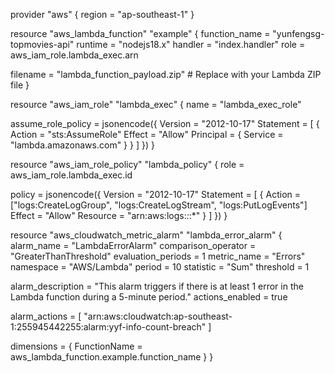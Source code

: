 provider "aws" {
  region = "ap-southeast-1"
}

resource "aws_lambda_function" "example" {
  function_name = "yunfengsg-topmovies-api"
  runtime       = "nodejs18.x"
  handler       = "index.handler"
  role          = aws_iam_role.lambda_exec.arn

  filename = "lambda_function_payload.zip" # Replace with your Lambda ZIP file
}

resource "aws_iam_role" "lambda_exec" {
  name = "lambda_exec_role"

  assume_role_policy = jsonencode({
    Version = "2012-10-17"
    Statement = [
{
        Action    = "sts:AssumeRole"
        Effect    = "Allow"
        Principal = {
          Service = "lambda.amazonaws.com"
        }
      }
    ]
  })
}

resource "aws_iam_role_policy" "lambda_policy" {
  role = aws_iam_role.lambda_exec.id

  policy = jsonencode({
    Version = "2012-10-17"
    Statement = [
      {
        Action   = ["logs:CreateLogGroup", "logs:CreateLogStream", "logs:PutLogEvents"]
        Effect   = "Allow"
        Resource = "arn:aws:logs:*:*:*"
      }
    ]
  })
}


resource "aws_cloudwatch_metric_alarm" "lambda_error_alarm" {
  alarm_name          = "LambdaErrorAlarm"
  comparison_operator = "GreaterThanThreshold"
  evaluation_periods  = 1
  metric_name         = "Errors"
  namespace           = "AWS/Lambda"
  period              = 10
  statistic           = "Sum"
  threshold           = 1

  alarm_description = "This alarm triggers if there is at least 1 error in the Lambda function during a 5-minute period."
  actions_enabled   = true

  alarm_actions = [
    "arn:aws:cloudwatch:ap-southeast-1:255945442255:alarm:yyf-info-count-breach" 
  ]

  dimensions = {
    FunctionName = aws_lambda_function.example.function_name
  }
}
